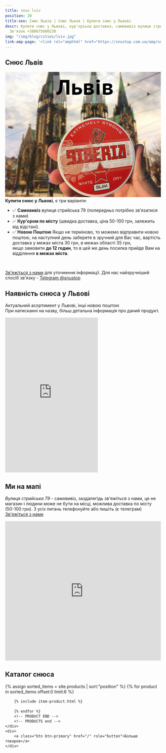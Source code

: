 ```yaml
---
title: snus lviv
position: 20
title-seo: Снюс Львів | Снюс Львов | Купити снюс у Львові
descr: Купити снюс у Львові, кур'єрська доставка, самовивіз вулиця стрийська 79. В наявності siberia, lyft, thunder, corvus, general та інші.
  Зв'язок +380675680230
img: "/img/blog/cities/lviv.jpg"
link-amp-page: '<link rel="amphtml" href="https://snustop.com.ua/amp/snus-lviv">'
---
```


<section class="mb-4">
	<h1>Снюс Львів</h1>
	<div class="row">
		<div class="col-md-7">
			<img class="img-fluid" src="/img/blog/cities/lviv.jpg" alt="Снюс Львів">
		</div>
		<div class="col-md-5">
			<strong>Купити снюс у Львові</strong>, є три варіанти:
			<ul>
				<li>✅ <b>Самовивіз</b> вулиця стрийська 79 (попередньо потрібно зв'язатися з нами)</li>
				<li>✅ <b>Кур'єром по місту</b> (швидка доставка, ціна 50-100 грн, залежить від відстані).</li>
				<li>✅ <b>Новою Поштою</b> Якщо не терміново, то можемо відправити новою поштою, на наступний день заберете в зручний для Вас час, вартість доставка у межах міста 30 грн, в межах області 35 грн,<br>якщо замовити <b>до 12 годин</b>, то в цей же день посилка прийде Вам на відділення <b>в межах міста</b>.</li>
			</ul><br>
			<p><a href="#contactModal" data-toggle="modal" data-target="#contactModal">Зв'яжіться з нами</a> для уточнення інформації. Для нас найзручніший спосіб зв'язку - <a href="//t.me/snustop" target="_blank" title="Telegram"><i class="icon-telegram"></i>Telegram @snustop</a></p>
		</div>
	</div>
</section>

<section class="mb-4">
	<div class="row">
		<div class="col-md-6">
			<h2>Наявність снюса у Львові</h2>
			<p>Актуальний асортимент у Львові, інші новою поштою<br>
			При натисканні на назву, більш детальна інформація про даний продукт.</p>
			<iframe class="mb-2" frameborder="0"
			width="300" height="500px"
			src="https://docs.google.com/spreadsheets/d/e/2PACX-1vRZcerEKqNrVxV1n3E5M1UWnCSUatrtjy5FGA2hXc8x8QwHdqRNCboZ9XuacC4IpoW5Y5GdK6qbi1UI/pubhtml?gid=0&amp;single=true&amp;widget=false&amp;chrome=false&amp;headers=false"></iframe>
		</div>
		<div class="col-md-6">
			<h2>Ми на мапі</h2>
			<p><i>Вулиця стрийська 79</i> - самовивіз, заздалегідь зв'яжіться з нами, це не магазин і людини може не бути на місці, можлива доставка по місту (50-100 грн). З усіх питань телефонуйте або пишіть (є телеграм) <a href="#contactModal" data-toggle="modal" data-target="#contactModal">Зв'яжіться з нами</a></p>
			<iframe src="https://www.google.com/maps/embed?pb=!1m18!1m12!1m3!1d2575.8272763779355!2d24.014367315707585!3d49.78931297938962!2m3!1f0!2f0!3f0!3m2!1i1024!2i768!4f13.1!3m3!1m2!1s0x473ae7d1f1e6b6d3%3A0x5387208420dc9c2c!2z0YPQuy4g0KHRgtGA0YvQudGB0LrQsNGPLCA3OSwg0JvRjNCy0L7Qsiwg0JvRjNCy0L7QstGB0LrQsNGPINC-0LHQu9Cw0YHRgtGMLCA3OTAwMA!5e0!3m2!1sru!2sua!4v1581549542753!5m2!1sru!2sua" width="100%" height="450" frameborder="0" style="border:0;" allowfullscreen=""></iframe>
		</div>
	</div>
</section>

<section class="mb-4">
	<h2>Каталог снюса</h2>
	<div class="row">
		<!-- PRODUCTS start -->
		<!-- PRODUCT START -->
		{% assign sorted_items = site.products | sort:"position" %}
		{% for product in sorted_items offset:0 limit:6 %}
		
		{% include item-product.html %}

		{% endfor %}
		<!-- PRODUCT END -->
		<!-- PRODUCTS end -->
	</div>
	<div>
		<a class="btn btn-primary" href="/" role="button">Больше товаров</a>
	</div>
</section>

<!-- <section class="faq-details" itemscope itemtype="https://schema.org/FAQPage">
	<h2>Часті питання:</h2>
	<details itemscope itemprop="mainEntity" itemtype="https://schema.org/Question">
		<summary itemprop="name">Скільки коштує доставка?</summary>
		<div itemscope itemprop="acceptedAnswer" itemtype="https://schema.org/Answer">
			<ul itemprop="text">
				<li>- Новою поштою 30 грн по місту, якщо без "наложки" (передоплата на картку).</li>
				<li>- Самовивіз - Безкоштовно (заздалегідь зв'язавшись з нами: <a href="//t.me/snustop" target="_blank" title="Telegram">Написати в Telegram</a> або зателефонуйте <a href="tel:+380675680230" title="Позвонить">+38 067 568 02 30</a>)</li>
				<li>- Доставка по місту, залежить від відстані (40-100 грн) (уточніть зв'язавшись з нами: <a href="//t.me/snustop" target="_blank" title="Telegram">Написати в Telegram</a> або зателефонуйте <a href="tel:+380675680230" title="Позвонить">+38 067 568 02 30</a>)</li>
			</ul>
		</div>
	</details>
	<details itemscope itemprop="mainEntity" itemtype="https://schema.org/Question">
		<summary itemprop="name">Який снюс в наявності?</summary>
		<div itemscope itemprop="acceptedAnswer" itemtype="https://schema.org/Answer">
			<p itemprop="text"><a href="/siberia-white-dry-slim">Червона сибір slim</a>, <a href="/lyft-x-strong-freeze-slim-white">Lyft Freeze</a>, <a href="/lyft-strong-ice-cool-mint-slim-all-white">Lyft Ice Cool</a>, <a href="/siberia-white">Звичайна сибір</a> (великі пакети), <a href="/thunder-x-slim-white-dry">Thunder X slim</a>, <a href="/corvus-brutal">Corvus Brutal 68 мг</a>, <a href="/g4-cryo-slim-all-white-super-strong">Ванільний g4 Cryo</a>, <a href="/general-g4-slim-apple-white">G4 Apple</a>, та інші. Уточніть зв'язавшись з нами: <a href="//t.me/snustop" target="_blank" title="Telegram">Написати в Telegram</a> або зателефонуйте <a href="tel:+380675680230" title="Позвонить">+38 067 568 02 30</a></p>
		</div>
	</details>
	<details itemscope itemprop="mainEntity" itemtype="https://schema.org/Question">
		<summary itemprop="name">Який найміцніший снюс?</summary>
		<div itemscope itemprop="acceptedAnswer" itemtype="https://schema.org/Answer">
			<div itemprop="text">
				<p>Деякі недобросовісні виробники пишуть завищену кількість нікотину, але на ділі це не так. Також кількість нікотину це не єдиний критерій міцності (залежить від вологості, якості сировини, розміру пакетика, смаку, наприклад в білому Lyft Freeze всього 16 мг нікотину, але відчувається набагато більше.</p>
				<h3>Рейтинг міцності:</h3>
				<ul>
					<li>1. <a href="/corvus-brutal">Corvus Brutal</a> 68 мг (не рекомендуємо).</li>
					<li>2. <a href="siberia-white-dry-slim">Червона сибір slim</a> 43 мг.</li>
					<li>3. <a href="/thunder-x-slim-white-dry">Thunder x slim</a> 45 мг.</li>
					<li>4. <a href="/lyft-x-strong-freeze-slim-white">Lyft Freeze</a> 16 мг.</li>
					<li>5. <a href="/g4-cryo-slim-all-white-super-strong">G4 Cryo</a> 22 мг.</li>
				</ul>
				<p class="small">У списку представлені тільки найміцніші представники брендів. <a href="/ultra-strong">Всі дуже міцні продукти.</a></p>
			</div>
		</div>
	</details>
	<details itemscope itemprop="mainEntity" itemtype="https://schema.org/Question">
		<summary itemprop="name">Якщо мені немає 18 років, я можу купити снюс?</summary>
		<div itemscope itemprop="acceptedAnswer" itemtype="https://schema.org/Answer">
			<p itemprop="text">Ні. Будь-які никотинові продукти <b>строго з 18 років</b>!</p>
		</div>
	</details>
</section> -->

